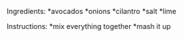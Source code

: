 Ingredients:
*avocados
*onions
*cilantro
*salt
*lime

Instructions:
*mix everything together
*mash it up